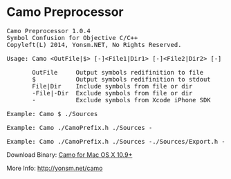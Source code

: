 
Camo Preprocessor
======
<pre>
Camo Preprocessor 1.0.4
Symbol Confusion for Objective C/C++
Copyleft(L) 2014, Yonsm.NET, No Rights Reserved.

Usage: Camo &lt;OutFile|$&gt; [-]&lt;File1|Dir1&gt; [-]&lt;File2|Dir2&gt; [-] ...

       OutFile     Output symbols redifinition to file
       $           Output symbols redifinition to stdout
       File|Dir    Include symbols from file or dir
       -File|-Dir  Exclude symbols from file or dir
       -           Exclude symbols from Xcode iPhone SDK

Example: Camo $ ./Sources

Example: Camo ./CamoPrefix.h ./Sources -

Example: Camo ./CamoPrefix.h ./Sources -./Sources/Export.h -./Pods -
</pre>

Download Binary: [Camo for Mac OS X 10.9+](https://raw.githubusercontent.com/Yonsm/Camo/master/Release/Camo)

More Info: <http://yonsm.net/camo>
